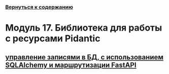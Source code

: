 ### [Вернуться к содержанию](https://github.com/AlexandrKuznetsov1/Practical_work/blob/master/README.md)
# Модуль 17. Библиотека для работы с ресурсами Pidantic
## [управление записями в БД, с использованием SQLAlchemy и маршрутизации FastAPI](https://github.com/AlexandrKuznetsov1/Practical_work/tree/master/Module17/Pydantic/app)
